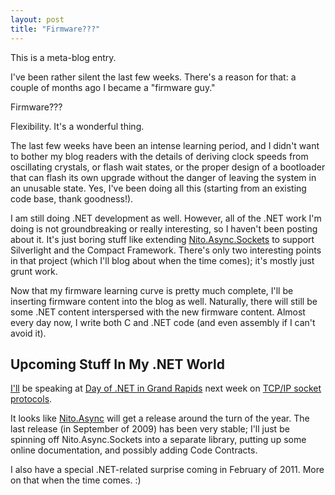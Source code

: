 ```yaml
---
layout: post
title: "Firmware???"
---
```

This is a meta-blog entry.

I've been rather silent the last few weeks. There's a reason for that: a couple of months ago I became a "firmware guy."

Firmware???

Flexibility. It's a wonderful thing.

The last few weeks have been an intense learning period, and I didn't want to bother my blog readers with the details of deriving clock speeds from oscillating crystals, or flash wait states, or the proper design of a bootloader that can flash its own upgrade without the danger of leaving the system in an unusable state. Yes, I've been doing all this (starting from an existing code base, thank goodness!).

I am still doing .NET development as well. However, all of the .NET work I'm doing is not groundbreaking or really interesting, so I haven't been posting about it. It's just boring stuff like extending [Nito.Async.Sockets](https://github.com/StephenClearyArchive/Nito.Asynchronous) to support Silverlight and the Compact Framework. There's only two interesting points in that project (which I'll blog about when the time comes); it's mostly just grunt work.

Now that my firmware learning curve is pretty much complete, I'll be inserting firmware content into the blog as well. Naturally, there will still be some .NET content interspersed with the new firmware content. Almost every day now, I write both C and .NET code (and even assembly if I can't avoid it).

## Upcoming Stuff In My .NET World

[I'll](http://www.dayofdotnet.org/GrandRapids/Fall2010/Speakers.aspx#17) be speaking at [Day of .NET in Grand Rapids](http://www.dayofdotnet.org/GrandRapids/Fall2010/default.aspx) next week on [TCP/IP socket protocols](http://www.dayofdotnet.org/GrandRapids/Fall2010/Sessions.aspx#18).

It looks like [Nito.Async](https://github.com/StephenClearyArchive/Nito.Asynchronous) will get a release around the turn of the year. The last release (in September of 2009) has been very stable; I'll just be spinning off Nito.Async.Sockets into a separate library, putting up some online documentation, and possibly adding Code Contracts.

I also have a special .NET-related surprise coming in February of 2011. More on that when the time comes. :)

